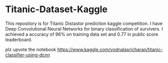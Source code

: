 # Titanic-Dataset-Kaggle
This repository is for Titanic Distastor prediction kaggle competition.
I have Deep Convolutional Neural Networks for binary classification of survivers.
I achieved a accuracy of 96% on training data set and 0.77 in public score leaderboard.


plz upvote the notebook https://www.kaggle.com/vodnalasricharan/titanic-classifier-using-dcnn
